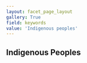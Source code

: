 ```yaml
---
layout: facet_page_layout
gallery: True
field: keywords
value: 'Indigenous peoples'
---
```


## Indigenous Peoples